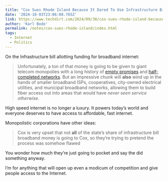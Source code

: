 ```yaml
---
title: "Cox Sues Rhode Island Because It Dared To Use Infrastructure Bill Money To Fund Broadband Competition"
date: '2024-10-03T23:06:08.765Z'
link: https://www.techdirt.com/2024/09/30/cox-sues-rhode-island-because-it-dared-to-use-infrastructure-bill-money-to-fund-broadband-competition/
author: 'Karl Bode'
permalink: /notes/cox-sues-rhode-island/index.html
tags:
  - Internet
  - Politics
---
```


On the Infrastructure bill allotting funding for broadband internet:

> Unfortunately, a ton of that money is going to be given to giant telecom monopolies with a long history of [empty promises](https://www.techdirt.com/2014/06/24/everytime-att-wants-federal-approval-merger-policy-it-promises-its-necessary-to-deliver-100-broadband-then-doesnt-deliver/) and [half-completed networks](https://www.techdirt.com/2020/10/06/mississippi-says-att-took-283-million-network-it-never-fully-deployed/). But an impressive chunk will **also** wind up in the hands of smaller broadband ISPs, cooperatives, city-owned electrical utilities, and municipal broadband networks, allowing them to build fiber access out into areas that would have _never seen service otherwise_.

High speed internet is no longer a luxury. It powers today’s world and everyone deserves to have access to affordable, fast internet.

Monopolistic corporations have other ideas:

> Cox is very upset that not **all** of the state’s share of infrastructure bill broadband money is going to Cox, so they’re trying to pretend the process was somehow flawed

You wonder how much they’re just going to pocket and say the did something anyway.

I’m for anything that will open up even a modicum of competition and give people access to the Internet.
